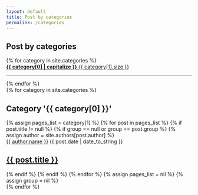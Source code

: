 ```yaml
---
layout: default
title: Post by categories
permalink: /categories
---
```

<div class="layout-page post-categories">
  <div class="section-title">
    <h2><span>Post by categories</span></h2>
  </div>
  <div class="row">
    {% for category in site.categories %}
      <div class="col-sm-3 category" onclick="location.href='#{{ category[0] | slugify }}';" style="cursor: pointer;">
        <a href="#{{ category[0] | slugify }}">
          <strong>{{ category[0] | capitalize }}</strong> <span class="pull-right">{{ category[1].size }}</span>
        </a>
        <hr>
      </div>
    {% endfor %}
  </div>
</div>
<section class="row categories">
  {% for category in site.categories %}
    <div class="col-md-12 col-lg-12">
      <div class="section-title">
        <h2 id="{{ category[0] | slugify }}" ><span>Category '{{ category[0] }}'</span></h2>
      </div>
      <div class="row listrecent">
        {% assign pages_list = category[1] %}
        {% for post in pages_list %}
        {% if post.title != null %}
        {% if group == null or group == post.group %}
          {% assign author = site.authors[post.author] %}
          <div class="col-sm-4 d-flex">
            <div class="card card-body flex-fill postbox">
              <div class="card-block">
                <div class="author-meta">
                  <span class="post-name"><a target="_blank" href="{{ site.base_url }}/authors">{{ author.name }}</a></span>
                  <span class="post-date">{{ post.date | date_to_string }}</span>
                </div>
                <h2 class="card-title"><a href="{{ post.url }}">{{ post.title }}</a></h2>
              </div>
            </div>
          </div>
        {% endif %}
        {% endif %}
        {% endfor %}
        {% assign pages_list = nil %}
        {% assign group = nil %}
      </div>
    </div>
  {% endfor %}
</section>
